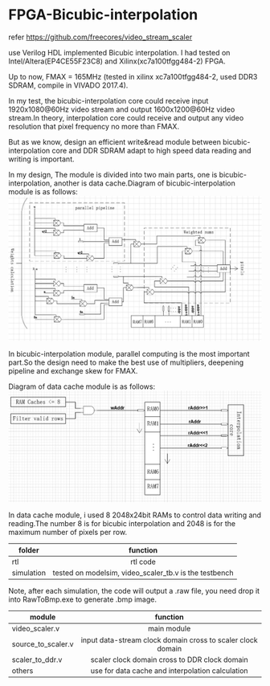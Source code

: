 # FPGA-Bicubic-interpolation
refer https://github.com/freecores/video_stream_scaler

use Verilog HDL implemented Bicubic interpolation.
I had tested on Intel/Altera(EP4CE55F23C8) and Xilinx(xc7a100tfgg484-2) FPGA.

Up to now, FMAX = 165MHz  (tested in xilinx xc7a100tfgg484-2, used DDR3 SDRAM, compile in VIVADO 2017.4).

In my test, the bicubic-interpolation core could receive input 1920x1080@60Hz video stream and output 1600x1200@60Hz video stream.In theory, interpolation core could receive and output any video resolution that pixel frequency no more than FMAX.

But as we know, design an efficient write&read module between bicubic-interpolation core and DDR SDRAM adapt to high speed data reading and writing is important.

In my design, The module is divided into two main parts, one is bicubic-interpolation, another is data cache.Diagram of bicubic-interpolation module is as follows:
![Image discription](https://github.com/KevinHexin/FPGA-Bicubic-interpolation/blob/master/image/1.PNG)

In bicubic-interpolation module, parallel computing is the most important part.So the design need to make the best use of multipliers, deepening pipeline and exchange skew for FMAX.

Diagram of data cache module is as follows:
![Image discription](https://github.com/KevinHexin/FPGA-Bicubic-interpolation/blob/master/image/2.PNG)

In data cache module, i used 8 2048x24bit RAMs to control data writing and reading.The number 8 is for bicubic interpolation and 2048 is for the maximum number of pixels per row.

| folder|function|
| --------           |   :----:      |
|rtl| rtl code |
|simulation| tested on modelsim, video_scaler_tb.v is the testbench|

Note, after each simulation, the code will output a .raw file, you need drop it into RawToBmp.exe to generate .bmp image.


|  module            |  function     |
| --------           |   :----:      |
| video_scaler.v     |  main module  |
| source_to_scaler.v | input data-stream clock domain cross to scaler clock domain |
| scaler_to_ddr.v    | scaler clock domain cross to DDR clock domain   |
| others             | use for data cache and interpolation calculation            |
